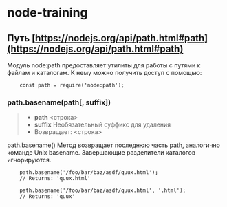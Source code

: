 # node-training

## Путь [https://nodejs.org/api/path.html#path](https://nodejs.org/api/path.html#path)
Модуль node:path предоставляет утилиты для работы с путями к файлам и каталогам. К нему можно получить доступ с помощью:

```node
    const path = require('node:path'); 
```
### path.basename(path[, suffix])
> * **path** <строка>
> * **suffix** <string> Необязательный суффикс для удаления
> * Возвращает: <строка>

path.basename() Метод возвращает последнюю часть path, аналогично команде Unix basename. Завершающие разделители каталогов игнорируются.
```node
    path.basename('/foo/bar/baz/asdf/quux.html');
    // Returns: 'quux.html'

    path.basename('/foo/bar/baz/asdf/quux.html', '.html');
    // Returns: 'quux' 
```

